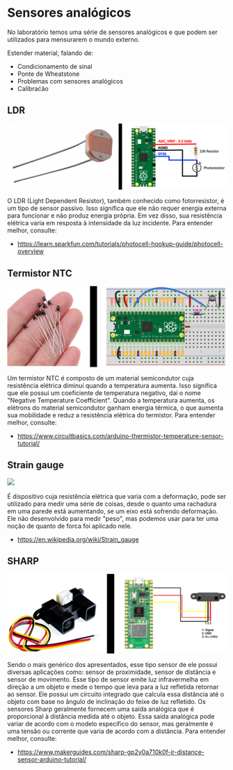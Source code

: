 # Sensores analógicos

No laboratório temos uma série de sensores analógicos e que podem ser utilizados para mensurarem o mundo externo.

Estender material, falando de:

- Condicionamento de sinal
- Ponte de Wheatstone
- Problemas com sensores analógicos 
- Calibraćão

## LDR

![LDR Pico](imgs-ppm-servomotor/ldrPico.png)

O LDR (Light Dependent Resistor), também conhecido como fotorresistor, é um tipo de sensor passivo. Isso significa que ele não requer energia externa para funcionar e não produz energia própria. Em vez disso, sua resistência elétrica varia em resposta à intensidade da luz incidente. Para entender melhor, consulte:

- https://learn.sparkfun.com/tutorials/photocell-hookup-guide/photocell-overview

## Termistor NTC

![Termistor](imgs-ppm-servomotor/termistor.jpg)

Um termistor NTC é composto de um material semicondutor cuja resistência elétrica diminui quando a temperatura aumenta. Isso significa que ele possui um coeficiente de temperatura negativo, daí o nome "Negative Temperature Coefficient". Quando a temperatura aumenta, os elétrons do material semicondutor ganham energia térmica, o que aumenta sua mobilidade e reduz a resistência elétrica do termistor. Para entender melhor, consulte:

- https://www.circuitbasics.com/arduino-thermistor-temperature-sensor-tutorial/

## Strain gauge

![](https://blog.endaq.com/hs-fs/hubfs/Blog-Images/Strain%20Gauges/example-of-a-strain-gauge.png?width=437&name=example-of-a-strain-gauge.png)

É dispositivo cuja resistência elétrica que varia com a deformação, pode ser utilizado para medir uma série de coisas, desde o quanto uma rachadura em uma parede está aumentando, se um eixo está sofrendo deformação. Ele não desenvolvido para medir "peso",  mas podemos usar para ter uma noção de quanto de forca foi aplicado nele.

- https://en.wikipedia.org/wiki/Strain_gauge

## SHARP

![SHARP SENSOR](imgs-ppm-servomotor/sharpSENSOR.jpg)

Sendo o mais genérico dos apresentados, esse tipo sensor de ele possui diversas aplicações como: sensor de proximidade, sensor de distância e sensor de movimento. Esse tipo de sensor emite luz infravermelha em direção a um objeto e mede o tempo que leva para a luz refletida retornar ao sensor. Ele possui um circuito integrado que calcula essa distância até o objeto com base no ângulo de inclinação do feixe de luz refletido. Os sensores Sharp geralmente fornecem uma saída analógica que é proporcional à distância medida até o objeto. Essa saída analógica pode variar de acordo com o modelo específico do sensor, mas geralmente é uma tensão ou corrente que varia de acordo com a distância. Para entender melhor, consulte:

- https://www.makerguides.com/sharp-gp2y0a710k0f-ir-distance-sensor-arduino-tutorial/




